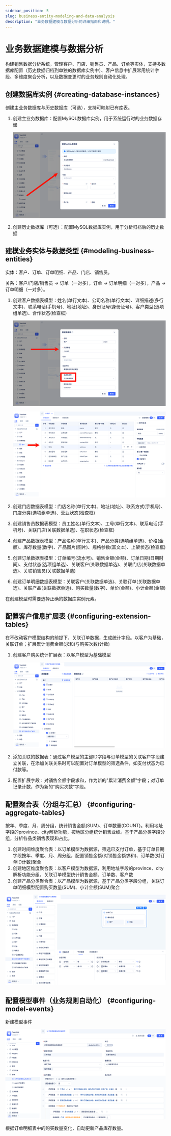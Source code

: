 ```yaml
---
sidebar_position: 5
slug: business-entity-modeling-and-data-analysis
description: "业务数据建模与数据分析的详细指南和说明。"
---
```


# 业务数据建模与数据分析
构建销售数据分析系统，管理客户、门店、销售员、产品、订单等实体，支持多数据库配置（历史数据归档到单独的数据库实例中）、客户信息中扩展常用统计字段、多维度聚合分析，以及数据变更时的业务规则自动化处理。

## 创建数据库实例 {#creating-database-instances}
创建主业务数据库与历史数据库（可选），支持可映射已有库表。

1. 创建主业务数据库：配置MySQL数据库实例，用于系统运行时的业务数据存储
   
    ![创建主业务数据库](./img/jitorm/create-database-element.png)
   
2. 创建历史数据库（可选）：配置MySQL数据库实例，用于分析归档后的历史数据

## 建模业务实体与数据类型 {#modeling-business-entities}
实体：客户、订单、订单明细、产品、门店、销售员。

关系：客户/门店/销售员 → 订单（一对多），订单 → 订单明细（一对多），产品 → 订单明细（一对多）。

1. 创建客户数据表模型：姓名(单行文本)、公司名称(单行文本)、详细描述(多行文本)、联系电话(手机号)、地址(地址)、身份证号(身份证号)、客户类型(选项组单选)、合作状态(检查框)
   
   ![创建数据表模型](./img/jitorm/create-data-table-model.png)

   ![配置模型字段](./img/jitorm/configure-model-fields.png)

2. 创建门店数据表模型：门店名称(单行文本)、地址(地址)、联系方式(手机号)、门店分类(选项组单选)、营业状态(检查框)
3. 创建销售员数据表模型：员工姓名(单行文本)、工号(单行文本)、联系电话(手机号)、关联门店(关联数据单选)、在职状态(检查框)
4. 创建产品数据表模型：产品名称(单行文本)、产品分类(选项组单选)、价格(金额)、库存数量(数字)、产品图片(图片)、规格参数(富文本)、上架状态(检查框)
5. 创建订单数据表模型：订单编号(流水号)、销售金额(金额)、订单日期(日期时间)、支付状态(选项组单选)、关联客户(关联数据单选)、关联门店(关联数据单选)、关联销售员(关联数据单选)
6. 创建订单明细数据表模型：关联客户(关联数据单选)、关联订单(关联数据单选)、关联产品(关联数据单选)、购买数量(数字)、单价(金额)、小计金额(金额)

在创建模型时需要选择正确的数据库实例元素。

## 配置客户信息扩展表 {#configuring-extension-tables}
在不改动客户模型结构的前提下，关联订单数据，生成统计字段。以客户为基础，关联订单；扩展累计消费金额(求和)与购买次数(计数)

1. 创建客户购买统计扩展表：以客户模型为基础模型
   
   ![配置扩展表](./img/jitorm/configure-extended-table.png)

2. 添加关联的数据表：通过客户模型的主键ID字段与订单模型的关联客户字段建立关联，在添加关联关系时可以配置对订单模型的筛选条件，如支付状态为已付款等。
3. 配置扩展字段：对销售金额字段求和，作为新的"累计消费金额"字段；对订单记录计数，作为新的"购买次数"字段。

## 配置聚合表（分组与汇总） {#configuring-aggregate-tables}
按年、季度、月、周分组，统计销售金额(SUM)、订单数量(COUNT)。利用地址字段的province、city解析功能，按地区分组统计销售业绩。基于产品分类字段分组，分析各品类销售表现和占比。

1. 创建时间维度聚合表：以订单模型为数据源，筛选已支付订单，基于订单日期字段按年、季度、月、周分组，配置销售金额(对销售金额求和)、订单数(对订单ID计数)聚合
2. 创建地区维度聚合表：以客户模型为数据源，利用地址字段的province、city解析功能分组，关联订单模型统计销售金额、订单数、客户数
3. 创建产品分类聚合表：以产品模型为数据源，基于产品分类字段分组，关联订单明细模型配置购买数量(SUM)、小计金额(SUM)聚合

![配置聚合表](./img/jitorm/configure-aggregate-table.png)

## 配置模型事件（业务规则自动化） {#configuring-model-events}
新建模型事件

![配置模型事件](./img/jitorm/configure-model-events.png)

根据订单明细表中的购买数量变化，自动更新产品库存数量。

